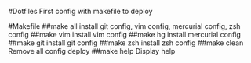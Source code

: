 #Dotfiles
First config with makefile to deploy

#Makefile
##make all 
    install git config, vim config, mercurial config, zsh config
##make vim
    install vim config
##make hg
    install mercurial config
##make git
    install git config
##make zsh
    install zsh config
##make clean 
    Remove all config deploy
##make help 
    Display help
